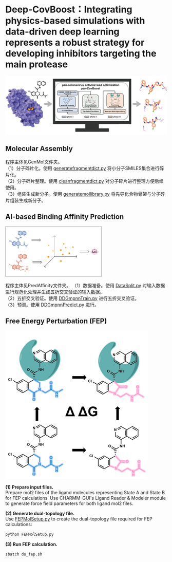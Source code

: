 # Deep-CovBoost：Integrating physics-based simulations with data-driven deep learning represents a robust strategy for developing inhibitors targeting the main protease

![](images/TOC.png)

## Molecular Assembly
程序主体见GenMol文件夹。  
（1）分子碎片化。使用 [generatefragmentdict.py](GenMol/generatefragmentdict.py) 将小分子SMILES集合进行碎片化。  
（2）分子碎片整理。使用 [cleanfragmentdict.py](GenMol/cleanfragmentdict.py) 对分子碎片进行整理方便后续使用。  
（3）组装生成新分子。使用 [generatemollibrary.py](GenMol/generatemollibrary.py) 将先导化合物骨架与分子碎片组装生成新分子。

## AI-based Binding Affinity Prediction

<img src="images/PredAffinity.png" alt="PredAffinity" width="300" />  

程序主体见PredAffinity文件夹。 
（1）数据准备。使用 [DataSplit.py](PredAffinity/DataSplit.py) 对输入数据进行规范化处理并生成五折交叉验证的输入数据。  
（2）五折交叉验证。使用 [DDGmpnnTrain.py](PredAffinity/DDGmpnnTrain.py) 进行五折交叉验证。  
（3）预测。使用 [DDGmpnnPredict.py](PredAffinity/DDGmpnnPredict.py) 进行。 

## Free Energy Perturbation (FEP) 

![](images/FEP.png)

**​​(1) Prepare input files.​​**  
Prepare mol2 files of the ligand molecules representing State A and State B for FEP calculations. Use CHARMM-GUI's ​Ligand Reader & Modeler module​ to generate force field parameters for both ligand mol2 files.  

**(2) Generate dual-topology file.**  
Use [FEPMolSetup.py](FEP/FEPMolSetup.py) to create the dual-topology file required for FEP calculations:  
```python
python FEPMolSetup.py
```

**(3) Run FEP calculation.​**
```shell
sbatch do_fep.sh
```